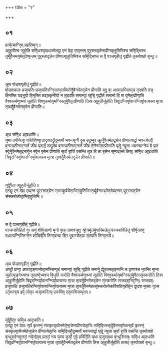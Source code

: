 +++
title = "२"

+++
## ०१
प्रत्ये᳘त्याग्नि᳘म् प्रहरिष्य᳘न्॥  
आ᳘हुतीश्च जुहो᳘ति समि᳘धश्चा᳘दधात्येतद्वा᳘ एनं देवा᳘ एष्य᳘न्तम् पुर᳘स्ताद᳘न्नेनाप्रीणन्ना᳘हुतिभिश्च समि᳘द्भिश्च त᳘थैॗवैनमय᳘मेत᳘देष्य᳘न्तम् पुर᳘स्ताद᳘न्नेन प्रीणात्या᳘हुतिभिश्च समि᳘द्भिश्च स वै᳘ पञ्चगृहीतं᳘ गृह्णीते त᳘स्योक्तो ब᳘न्धुः॥  
## ०२
अ᳘थ षोडशगृहीतं᳘ गृह्णीते॥  
षो᳘डशकलः प्रजा᳘पतिः प्रजा᳘पतिरग्नि᳘रात्म᳘सम्मितेनैॗवैनमेतद᳘न्नेन प्रीणाति य᳘दु वा᳘ आत्म᳘सम्मितम᳘न्नं त᳘दवति तन्न᳘ हिनस्ति यद्भू᳘यो हिन᳘स्ति तद्यत्क᳘नीयो न त᳘दवति समान्यां᳘ स्रुचि᳘ गृह्णीते समानो हि स य᳘मेत᳘त्प्रीणा᳘ति वैश्वकर्मणा᳘भ्यां जुहोति विश्व᳘कर्माय᳘मग्निस्त᳘मेॗवैत᳘त्प्रीणाति तिस्र आ᳘हुतीर्जुहोति त्रिवृ᳘दग्निर्या᳘वानग्निर्या᳘वत्यस्य मा᳘त्रा ता᳘वतैॗवैनमेतद᳘न्नेन प्रीणाति॥  
## ०३
अ᳘थ समि᳘ध आ᳘दधाति॥  
य᳘था तर्पयित्वा᳘ परिवेविष्या᳘त्तादृक्तदौ᳘दुम्बर्यो भवन्त्यूर्ग्वै र᳘स उदुम्ब᳘र ऊॗर्जैॗवैनमेतद्र᳘सेन प्रीणात्यार्द्रा᳘ भवन्त्येतद्वै व᳘नस्प᳘तीनाम᳘नार्तं जीवं य᳘दार्द्रं तद्य᳘देव व᳘नस्प᳘तीनाम᳘नार्तं जीवं ते᳘नैनमेत᳘त्प्रीणाति घृतेॗ न्युत्ता भवन्त्याग्नेयं वै᳘ घृतं स्वे᳘नैॗवैनमेत᳘द्भागे᳘न स्वे᳘न र᳘सेन प्रीणाति स᳘र्वां रा᳘त्रिं वसन्ति त᳘त्र हि ता र᳘सेन स᳘म्पद्यन्ते तिस्रः᳘ समि᳘ध आ᳘दधाति त्रिवृ᳘दग्निर्या᳘वानग्निर्या᳘वत्यस्य मा᳘त्रा ता᳘वतैॗवैनमेतद᳘न्नेन प्रीणाति॥  
## ०४
य᳘द्वेॗवैता आ᳘हुतीर्जुहो᳘ति॥  
एतद्वा᳘ एनं देवा᳘ एष्य᳘न्त पुर᳘स्ताद᳘न्नेन स᳘मस्कुर्वन्नेता᳘भिरा᳘हुतिभिस्त᳘थैॗवैनमय᳘मेत᳘देष्य᳘न्तम् पुर᳘स्ताद᳘न्नेन संस्करोत्येता᳘भिरा᳘हुतिभिः॥  
## ०५
स वै᳘ पञ्चगृहीतं᳘ गृह्णीते॥  
पञ्चधाविहितो वा᳘ अयं᳘ शीर्ष᳘न्प्राणो म᳘नो वा᳘क् प्राणश्च᳘क्षुः श्रो᳘त्रमे᳘तमेॗवास्मिन्नेत᳘त्पञ्चधाविहितं᳘ शीर्ष᳘न्प्राणं᳘ दधात्यग्नि᳘स्तिग्मे᳘न शोचिषे᳘ति तिग्म᳘वत्या शि᳘र एॗवास्यैत᳘या सं᳘श्यति तिग्म᳘तायै॥  
## ०६
अ᳘थ षोडशगृहीतं᳘ गृह्णीते॥  
अष्टौॗ प्राणा᳘ अष्टाव᳘ङ्गान्येता᳘मभिसम्प᳘दं समान्यां᳘ स्रुचि᳘ गृह्णीते समानेॗ ह्येॗवात्मन्न᳘ङ्गानि च प्रा᳘णाश्च भ᳘वन्ति ना᳘ना जुहोत्य᳘ङ्गेभ्यश्च त᳘त्प्राणे᳘भ्यश्च वि᳘धृतिं करोति वैश्वकर्मणा᳘भ्यां जुहोति विश्व᳘कर्माय᳘मग्निस्त᳘मेॗवैतत्सं᳘स्करोति तिस्र आ᳘हुतीर्जुहोति त्रिवृ᳘दग्निर्या᳘वानग्निर्या᳘वत्यस्य मा᳘त्रा ता᳘वतैॗवैनमेतद᳘न्नेन सं᳘स्करोति सप्तदश᳘भिरृग्भिः᳘ सप्तदशः᳘ प्रजा᳘पतिः प्रजा᳘पतिरग्निर्या᳘वानाग्निर्या᳘वत्यस्य मा᳘त्रा ता᳘वतैॗवैनमेतत्सं᳘स्करोत्येकविंशतिगृहीते᳘न द्वा᳘दश मा᳘साः प᳘ञ्च ऽर्त᳘वस्त्र᳘य इमे᳘ लोका᳘ असा᳘वादित्य᳘ एकविंश᳘ एता᳘मभिसम्प᳘दम्॥  
## ०७
य᳘द्वेॗवैताः᳘ समि᳘ध आद᳘धाति॥  
एतद्वा᳘ एनं देवाः स᳘र्वं कृत्स्नं᳘ संस्कृत्या᳘थैनमेते᳘ना᳘न्नेनाप्रीणन्नेता᳘भिः समि᳘द्भिस्त᳘थैॗवैनमय᳘मेतत्स᳘र्वं कृत्स्नं᳘ संस्कृत्या᳘थैनमेतेना᳘न्नेन प्रीणात्येता᳘भिः समि᳘द्भिरौ᳘दुम्बर्यो भवन्त्यार्द्रा᳘ घृतेॗ न्युत्ता स᳘र्वां रा᳘त्रिं वसन्ति त᳘स्योक्तो ब᳘न्धुरु᳘देनमुत्तरां᳘ नये᳘न्द्रेम᳘म् प्रतरां᳘ नय य᳘स्य कुर्मो᳘ गृहे᳘ हविरि᳘ति य᳘था य᳘जुस्त᳘था ब᳘न्धुस्तिस्रः᳘ समि᳘ध आ᳘दधाति त्रिवृ᳘दग्निर्या᳘वानग्निर्या᳘वत्यस्य मा᳘त्रा ता᳘वतैॗवैनमेतद᳘न्नेन प्रीणाति तिस आ᳘हुतीर्जुहोति तत्षट् त᳘स्योक्तो ब᳘न्धुः॥  